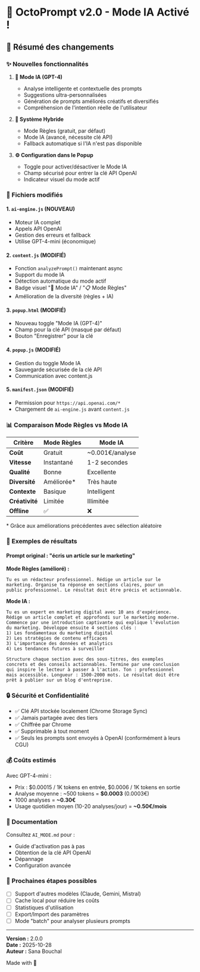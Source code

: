 # 🚀 OctoPrompt v2.0 - Mode IA Activé !

## 📝 Résumé des changements

### ✨ Nouvelles fonctionnalités

1. **🤖 Mode IA (GPT-4)**
   - Analyse intelligente et contextuelle des prompts
   - Suggestions ultra-personnalisées
   - Génération de prompts améliorés créatifs et diversifiés
   - Compréhension de l'intention réelle de l'utilisateur

2. **🔄 Système Hybride**
   - Mode Règles (gratuit, par défaut)
   - Mode IA (avancé, nécessite clé API)
   - Fallback automatique si l'IA n'est pas disponible

3. **⚙️ Configuration dans le Popup**
   - Toggle pour activer/désactiver le Mode IA
   - Champ sécurisé pour entrer la clé API OpenAI
   - Indicateur visuel du mode actif

### 🔧 Fichiers modifiés

#### 1. `ai-engine.js` (NOUVEAU)
- Moteur IA complet
- Appels API OpenAI
- Gestion des erreurs et fallback
- Utilise GPT-4-mini (économique)

#### 2. `content.js` (MODIFIÉ)
- Fonction `analyzePrompt()` maintenant async
- Support du mode IA
- Détection automatique du mode actif
- Badge visuel "🤖 Mode IA" / "📋 Mode Règles"
- Amélioration de la diversité (règles + IA)

#### 3. `popup.html` (MODIFIÉ)
- Nouveau toggle "Mode IA (GPT-4)"
- Champ pour la clé API (masqué par défaut)
- Bouton "Enregistrer" pour la clé

#### 4. `popup.js` (MODIFIÉ)
- Gestion du toggle Mode IA
- Sauvegarde sécurisée de la clé API
- Communication avec content.js

#### 5. `manifest.json` (MODIFIÉ)
- Permission pour `https://api.openai.com/*`
- Chargement de `ai-engine.js` avant `content.js`

### 📊 Comparaison Mode Règles vs Mode IA

| Critère | Mode Règles | Mode IA |
|---------|-------------|---------|
| **Coût** | Gratuit | ~0.001€/analyse |
| **Vitesse** | Instantané | 1-2 secondes |
| **Qualité** | Bonne | Excellente |
| **Diversité** | Améliorée* | Très haute |
| **Contexte** | Basique | Intelligent |
| **Créativité** | Limitée | Illimitée |
| **Offline** | ✅ | ❌ |

\* Grâce aux améliorations précédentes avec sélection aléatoire

### 🎯 Exemples de résultats

#### Prompt original : "écris un article sur le marketing"

**Mode Règles (amélioré) :**
```
Tu es un rédacteur professionnel. Rédige un article sur le 
marketing. Organise ta réponse en sections claires, pour un 
public professionnel. Le résultat doit être précis et actionnable.
```

**Mode IA :**
```
Tu es un expert en marketing digital avec 10 ans d'expérience. 
Rédige un article complet et approfondi sur le marketing moderne. 
Commence par une introduction captivante qui explique l'évolution 
du marketing. Développe ensuite 4 sections clés : 
1) Les fondamentaux du marketing digital
2) Les stratégies de contenu efficaces
3) L'importance des données et analytics
4) Les tendances futures à surveiller

Structure chaque section avec des sous-titres, des exemples 
concrets et des conseils actionnables. Termine par une conclusion 
qui inspire le lecteur à passer à l'action. Ton : professionnel 
mais accessible. Longueur : 1500-2000 mots. Le résultat doit être 
prêt à publier sur un blog d'entreprise.
```

### 🔒 Sécurité et Confidentialité

- ✅ Clé API stockée localement (Chrome Storage Sync)
- ✅ Jamais partagée avec des tiers
- ✅ Chiffrée par Chrome
- ✅ Supprimable à tout moment
- ✅ Seuls les prompts sont envoyés à OpenAI (conformément à leurs CGU)

### 💰 Coûts estimés

Avec GPT-4-mini :
- Prix : $0.00015 / 1K tokens en entrée, $0.0006 / 1K tokens en sortie
- Analyse moyenne : ~500 tokens = **$0.0003** (0.0003€)
- 1000 analyses = **~0.30€**
- Usage quotidien moyen (10-20 analyses/jour) = **~0.50€/mois**

### 📖 Documentation

Consultez `AI_MODE.md` pour :
- Guide d'activation pas à pas
- Obtention de la clé API OpenAI
- Dépannage
- Configuration avancée

### 🚀 Prochaines étapes possibles

- [ ] Support d'autres modèles (Claude, Gemini, Mistral)
- [ ] Cache local pour réduire les coûts
- [ ] Statistiques d'utilisation
- [ ] Export/Import des paramètres
- [ ] Mode "batch" pour analyser plusieurs prompts

---

**Version :** 2.0.0  
**Date :** 2025-10-28  
**Auteur :** Sana Bouchal

Made with 💙
